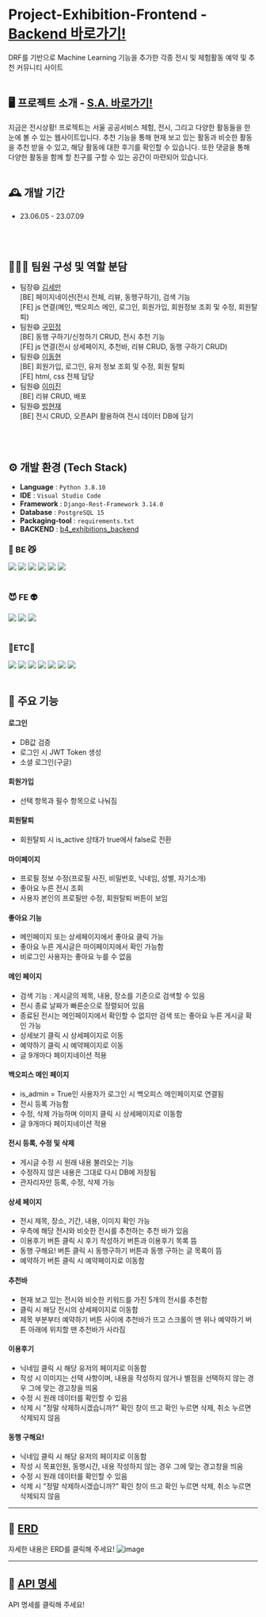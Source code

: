 # Project-Exhibition-Frontend - <a href="https://github.com/sdoram/b4_exhibitions_backend">Backend 바로가기!</a>
DRF를 기반으로 Machine Learning 기능을 추가한 각종 전시 및 체험활동 예약 및 추천 커뮤니티 사이트
<br>
<br>

## 🖥️ 프로젝트 소개 - <a href="https://www.notion.so/S-A-d04b7899646e45e59da17fbec7cdacfb">S.A. 바로가기!</a>
지금은 전시상황! 프로젝트는 서울 공공서비스 체험, 전시, 그리고 다양한 활동들을 한 눈에 볼 수 있는 웹사이트입니다. 추천 기능을 통해 현재 보고 있는 활동과 비슷한 활동을 추천 받을 수 있고, 해당 활동에 대한 후기를 확인할 수 있습니다. 또한 댓글을 통해 다양한 활동을 함께 할 친구를 구할 수 있는 공간이 마련되어 있습니다.
<br>
<br>

## 🕰️ 개발 기간
* 23.06.05 - 23.07.09
<br>
<br>

## 🧑‍🤝‍🧑 팀원 구성 및 역할 분담
- 팀장😄 <a href="https://github.com/sdoram">김세만</a><br>
[BE] 페이지네이션(전시 전체, 리뷰, 동행구하기), 검색 기능   
[FE] js 연결(메인, 백오피스 메인, 로그인, 회원가입, 회원정보 조회 및 수정, 회원탈퇴)
- 팀원😄 <a href="https://github.com/goodminjeong">구민정</a><br> 
[BE] 동행 구하기/신청하기 CRUD, 전시 추천 기능  
[FE] js 연결(전시 상세페이지, 추천바, 리뷰 CRUD, 동행 구하기 CRUD)
- 팀원😄 <a href="https://github.com/OCmonet">이동현</a><br>
[BE] 회원가입, 로그인, 유저 정보 조회 및 수정, 회원 탈퇴   
[FE] html, css 전체 담당
- 팀원😄 <a href="https://github.com/mijinleee">이미진</a><br>
[BE] 리뷰 CRUD, 배포  
- 팀원😄 <a href="https://github.com/banghyunjae">방현재</a><br>
[BE] 전시 CRUD, 오픈API 활용하여 전시 데이터 DB에 담기 
<br>
<br>

## ⚙️ 개발 환경 (Tech Stack)
- **Language** : `Python 3.8.10`
- **IDE** : `Visual Studio Code`
- **Framework** : `Django-Rest-Framework 3.14.0`
- **Database** : `PostgreSQL 15`
- **Packaging-tool** : `requirements.txt`
- **BACKEND** : <a href="https://github.com/sdoram/b4_exhibitions_backend">b4_exhibitions_backend</a>

### <b>🦊 BE 😼</b>

<img src="https://img.shields.io/badge/python-3776AB?style=for-the-badge&logo=python&logoColor=white"> <img src="https://img.shields.io/badge/django-092E20?style=for-the-badge&logo=django&logoColor=white"> <img src="https://img.shields.io/badge/postgresql-4169E1?style=for-the-badge&logo=postgresql&logoColor=white"> <img src="https://img.shields.io/badge/dotenv-ECD53F?style=for-the-badge&logo=dotenv&logoColor=white"> <img src="https://img.shields.io/badge/scikitlearn-F7931E?style=for-the-badge&logo=scikitlearn&logoColor=white"/> <img src="https://img.shields.io/badge/pandas-150458?style=for-the-badge&logo=pandas&logoColor=white"/>
<br>
<br>

### <b>😈 FE 👽</b>

<img src="https://img.shields.io/badge/html5-E34F26?style=for-the-badge&logo=html5&logoColor=white"> <img src="https://img.shields.io/badge/css-1572B6?style=for-the-badge&logo=css3&logoColor=white"> <img src="https://img.shields.io/badge/javascript-F7DF1E?style=for-the-badge&logo=javascript&logoColor=black">
<br>
<br>

### <b>🦝ETC🦄</b>

<img src="https://img.shields.io/badge/visualstudiocode-007ACC?style=for-the-badge&logo=visualstudiocode&logoColor=white"/> <img src="https://img.shields.io/badge/git-F05032?style=for-the-badge&logo=git&logoColor=white"> <img src="https://img.shields.io/badge/docker-2496ED?style=for-the-badge&logo=docker&logoColor=white"/> <img src="https://img.shields.io/badge/gunicorn-499848?style=for-the-badge&logo=gunicorn&logoColor=white"> <img src="https://img.shields.io/badge/NGINX-009639?style=for-the-badge&logo=nginx&logoColor=white"/> <img src="https://img.shields.io/badge/amazonec2-FF9900?style=for-the-badge&logo=amazonec2&logoColor=white"/> <img src="https://img.shields.io/badge/amazons3-569A31?style=for-the-badge&logo=amazons3&logoColor=white"/>
<br>
<br>

## 📌 주요 기능
#### 로그인 
- DB값 검증
- 로그인 시 JWT Token 생성
- 소셜 로그인(구글)

#### 회원가입 
- 선택 항목과 필수 항목으로 나눠짐

#### 회원탈퇴
- 회원탈퇴 시 is_active 상태가 true에서 false로 전환

#### 마이페이지
- 프로필 정보 수정(프로필 사진, 비밀번호, 닉네임, 성별, 자기소개)
- 좋아요 누른 전시 조회
- 사용자 본인의 프로필만 수정, 회원탈퇴 버튼이 보임

#### 좋아요 기능
- 메인페이지 또는 상세페이지에서 좋아요 클릭 가능
- 좋아요 누른 게시글은 마이페이지에서 확인 가능함
- 비로그인 사용자는 좋아요 누를 수 없음

#### 메인 페이지 
- 검색 기능 : 게시글의 제목, 내용, 장소를 기준으로 검색할 수 있음
- 전시 종료 날짜가 빠른순으로 정렬되어 있음
- 종료된 전시는 메인페이지에서 확인할 수 없지만 검색 또는 좋아요 누른 게시글 확인 가능
- 상세보기 클릭 시 상세페이지로 이동
- 예약하기 클릭 시 예약페이지로 이동
- 글 9개마다 페이지네이션 적용

#### 백오피스 메인 페이지 
- is_admin = True인 사용자가 로그인 시 백오피스 메인페이지로 연결됨
- 전시 등록 가능함
- 수정, 삭제 가능하며 이미지 클릭 시 상세페이지로 이동함
- 글 9개마다 페이지네이션 적용

#### 전시 등록, 수정 및 삭제
- 게시글 수정 시 원래 내용 불러오는 기능
- 수정하지 않은 내용은 그대로 다시 DB에 저장됨
- 관자리자만 등록, 수정, 삭제 가능

#### 상세 페이지
- 전시 제목, 장소, 기간, 내용, 이미지 확인 가능
- 우측에 해당 전시와 비슷한 전시를 추천하는 추천 바가 있음
- 이용후기 버튼 클릭 시 후기 작성하기 버튼과 이용후기 목록 뜸
- 동행 구해요! 버튼 클릭 시 동행구하기 버튼과 동행 구하는 글 목록이 뜸
- 예약하기 버튼 클릭 시 예약페이지로 이동함

#### 추천바
- 현재 보고 있는 전시와 비슷한 키워드를 가진 5개의 전시를 추천함
- 클릭 시 해당 전시의 상세페이지로 이동함
- 제목 부분부터 예약하기 버튼 사이에 추천바가 뜨고 스크롤이 맨 위나 예약하기 버튼 아래에 위치할 땐 추천바가 사라짐

#### 이용후기
- 닉네임 클릭 시 해당 유저의 페이지로 이동함
- 작성 시 이미지는 선택 사항이며, 내용을 작성하지 않거나 별점을 선택하지 않는 경우 그에 맞는 경고창을 띄움
- 수정 시 원래 데이터를 확인할 수 있음
- 삭제 시 "정말 삭제하시겠습니까?" 확인 창이 뜨고 확인 누르면 삭제, 취소 누르면 삭제되지 않음

#### 동행 구해요!
- 닉네임 클릭 시 해당 유저의 페이지로 이동함
- 작성 시 목표인원, 동행시간, 내용 작성하지 않는 경우 그에 맞는 경고창을 띄움
- 수정 시 원래 데이터를 확인할 수 있음
- 삭제 시 "정말 삭제하시겠습니까?" 확인 창이 뜨고 확인 누르면 삭제, 취소 누르면 삭제되지 않음


***
💜 [ERD](https://www.erdcloud.com/d/ftoBoJc3WCLvnTqca)
------
자세한 내용은 ERD를 클릭해 주세요!
![image](https://github.com/sdoram/b4_exhibitions_frontend/assets/125722304/cca145f2-88af-4a2b-bc30-5205965c768d)

***
💚 [API 명세](https://www.notion.so/S-A-d04b7899646e45e59da17fbec7cdacfb?pvs=4#1d8b724ee81745669e6042a4c6076517)
------
API 명세를 클릭해 주세요!